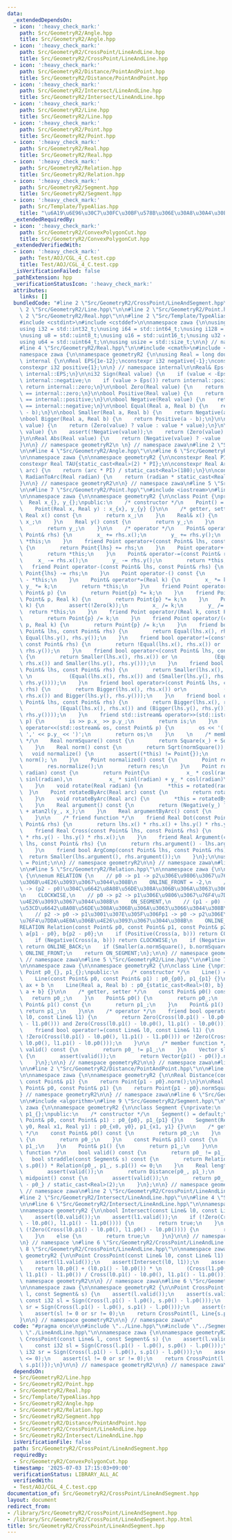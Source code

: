 ```yaml
---
data:
  _extendedDependsOn:
  - icon: ':heavy_check_mark:'
    path: Src/GeometryR2/Angle.hpp
    title: Src/GeometryR2/Angle.hpp
  - icon: ':heavy_check_mark:'
    path: Src/GeometryR2/CrossPoint/LineAndLine.hpp
    title: Src/GeometryR2/CrossPoint/LineAndLine.hpp
  - icon: ':heavy_check_mark:'
    path: Src/GeometryR2/Distance/PointAndPoint.hpp
    title: Src/GeometryR2/Distance/PointAndPoint.hpp
  - icon: ':heavy_check_mark:'
    path: Src/GeometryR2/Intersect/LineAndLine.hpp
    title: Src/GeometryR2/Intersect/LineAndLine.hpp
  - icon: ':heavy_check_mark:'
    path: Src/GeometryR2/Line.hpp
    title: Src/GeometryR2/Line.hpp
  - icon: ':heavy_check_mark:'
    path: Src/GeometryR2/Point.hpp
    title: Src/GeometryR2/Point.hpp
  - icon: ':heavy_check_mark:'
    path: Src/GeometryR2/Real.hpp
    title: Src/GeometryR2/Real.hpp
  - icon: ':heavy_check_mark:'
    path: Src/GeometryR2/Relation.hpp
    title: Src/GeometryR2/Relation.hpp
  - icon: ':heavy_check_mark:'
    path: Src/GeometryR2/Segment.hpp
    title: Src/GeometryR2/Segment.hpp
  - icon: ':heavy_check_mark:'
    path: Src/Template/TypeAlias.hpp
    title: "\u6A19\u6E96\u30C7\u30FC\u30BF\u578B\u306E\u30A8\u30A4\u30EA\u30A2\u30B9"
  _extendedRequiredBy:
  - icon: ':heavy_check_mark:'
    path: Src/GeometryR2/ConvexPolygonCut.hpp
    title: Src/GeometryR2/ConvexPolygonCut.hpp
  _extendedVerifiedWith:
  - icon: ':heavy_check_mark:'
    path: Test/AOJ/CGL_4_C.test.cpp
    title: Test/AOJ/CGL_4_C.test.cpp
  _isVerificationFailed: false
  _pathExtension: hpp
  _verificationStatusIcon: ':heavy_check_mark:'
  attributes:
    links: []
  bundledCode: "#line 2 \"Src/GeometryR2/CrossPoint/LineAndSegment.hpp\"\n\n#line\
    \ 2 \"Src/GeometryR2/Line.hpp\"\n\n#line 2 \"Src/GeometryR2/Point.hpp\"\n\n#line\
    \ 2 \"Src/GeometryR2/Real.hpp\"\n\n#line 2 \"Src/Template/TypeAlias.hpp\"\n\n\
    #include <cstdint>\n#include <cstddef>\n\nnamespace zawa {\n\nusing i16 = std::int16_t;\n\
    using i32 = std::int32_t;\nusing i64 = std::int64_t;\nusing i128 = __int128_t;\n\
    \nusing u8 = std::uint8_t;\nusing u16 = std::uint16_t;\nusing u32 = std::uint32_t;\n\
    using u64 = std::uint64_t;\n\nusing usize = std::size_t;\n\n} // namespace zawa\n\
    #line 4 \"Src/GeometryR2/Real.hpp\"\n\n#include <cmath>\n#include <cassert>\n\n\
    namespace zawa {\n\nnamespace geometryR2 {\n\nusing Real = long double;\n\nnamespace\
    \ internal {\n\nReal EPS{1e-12};\nconstexpr i32 negative{-1};\nconstexpr i32 zero{};\n\
    constexpr i32 positive{1};\n\n} // namespace internal\n\nReal& Eps() {\n    return\
    \ internal::EPS;\n}\n\ni32 Sign(Real value) {\n    if (value < -Eps()) return\
    \ internal::negative;\n    if (value > Eps()) return internal::positive;\n   \
    \ return internal::zero;\n}\n\nbool Zero(Real value) {\n    return Sign(value)\
    \ == internal::zero;\n}\n\nbool Positive(Real value) {\n    return Sign(value)\
    \ == internal::positive;\n}\n\nbool Negative(Real value) {\n    return Sign(value)\
    \ == internal::negative;\n}\n\nbool Equal(Real a, Real b) {\n    return Zero(a\
    \ - b);\n}\n\nbool Smaller(Real a, Real b) {\n    return Negative(a - b);\n}\n\
    \nbool Bigger(Real a, Real b) {\n    return Positive(a - b);\n}\n\nReal Square(Real\
    \ value) {\n    return (Zero(value) ? value : value * value);\n}\n\nReal Sqrt(Real\
    \ value) {\n    assert(!Negative(value));\n    return (Zero(value) ? value : sqrtl(value));\n\
    }\n\nReal Abs(Real value) {\n    return (Negative(value) ? -value : value);\n\
    }\n\n} // namespace geometryR2\n \n} // namespace zawa\n#line 2 \"Src/GeometryR2/Angle.hpp\"\
    \n\n#line 4 \"Src/GeometryR2/Angle.hpp\"\n\n#line 6 \"Src/GeometryR2/Angle.hpp\"\
    \n\nnamespace zawa {\n\nnamespace geometryR2 {\n\nconstexpr Real PI{acosl(-1)};\n\
    constexpr Real TAU{static_cast<Real>(2) * PI};\n\nconstexpr Real ArcToRadian(Real\
    \ arc) {\n    return (arc * PI) / static_cast<Real>(180);\n}\n\nconstexpr Real\
    \ RadianToArc(Real radian) {\n    return (radian * static_cast<Real>(180)) / PI;\n\
    }\n\n} // namespace geometryR2\n\n} // namespace zawa\n#line 5 \"Src/GeometryR2/Point.hpp\"\
    \n\n#line 7 \"Src/GeometryR2/Point.hpp\"\n#include <iostream>\n#line 9 \"Src/GeometryR2/Point.hpp\"\
    \n\nnamespace zawa {\n\nnamespace geometryR2 {\n\nclass Point {\nprivate:\n  \
    \  Real x_{}, y_{};\npublic:\n    /* constructor */\n    Point() = default;\n\
    \    Point(Real x, Real y) : x_{x}, y_{y} {}\n\n    /* getter, setter */\n   \
    \ Real x() const {\n        return x_;\n    }\n    Real& x() {\n        return\
    \ x_;\n    }\n    Real y() const {\n        return y_;\n    }\n    Real& y() {\n\
    \        return y_;\n    }\n\n    /* operator */\n    Point& operator+=(const\
    \ Point& rhs) {\n        x_ += rhs.x();\n        y_ += rhs.y();\n        return\
    \ *this;\n    }\n    friend Point operator+(const Point& lhs, const Point& rhs)\
    \ {\n        return Point{lhs} += rhs;\n    }\n    Point operator+() const {\n\
    \        return *this;\n    }\n    Point& operator-=(const Point& rhs) {\n   \
    \     x_ -= rhs.x();\n        y_ -= rhs.y();\n        return *this;\n    }\n \
    \   friend Point operator-(const Point& lhs, const Point& rhs) {\n        return\
    \ Point{lhs} -= rhs;\n    }\n    Point operator-() const {\n        return Point{}\
    \ - *this;\n    }\n    Point& operator*=(Real k) {\n        x_ *= k;\n       \
    \ y_ *= k;\n        return *this;\n    }\n    friend Point operator*(Real k, const\
    \ Point& p) {\n        return Point{p} *= k;\n    }\n    friend Point operator*(const\
    \ Point& p, Real k) {\n        return Point{p} *= k;\n    }\n    Point& operator/=(Real\
    \ k) {\n        assert(!Zero(k));\n        x_ /= k;\n        y_ /= k;\n      \
    \  return *this;\n    }\n    friend Point operator/(Real k, const Point& p) {\n\
    \        return Point{p} /= k;\n    }\n    friend Point operator/(const Point&\
    \ p, Real k) {\n        return Point{p} /= k;\n    }\n    friend bool operator==(const\
    \ Point& lhs, const Point& rhs) {\n        return Equal(lhs.x(), rhs.x()) and\
    \ Equal(lhs.y(), rhs.y());\n    }\n    friend bool operator!=(const Point& lhs,\
    \ const Point& rhs) {\n        return !Equal(lhs.x(), rhs.x()) or !Equal(lhs.y(),\
    \ rhs.y());\n    }\n    friend bool operator<(const Point& lhs, const Point& rhs)\
    \ {\n        return Smaller(lhs.x(), rhs.x()) or \n            (Equal(lhs.x(),\
    \ rhs.x()) and Smaller(lhs.y(), rhs.y()));\n    }\n    friend bool operator<=(const\
    \ Point& lhs, const Point& rhs) {\n        return Smaller(lhs.x(), rhs.x()) or\
    \ \n            (Equal(lhs.x(), rhs.x()) and (Smaller(lhs.y(), rhs.y()) or Equal(lhs.y(),\
    \ rhs.y())));\n    }\n    friend bool operator>(const Point& lhs, const Point&\
    \ rhs) {\n        return Bigger(lhs.x(), rhs.x()) or\n            (Equal(lhs.x(),\
    \ rhs.x()) and Bigger(lhs.y(), rhs.y()));\n    }\n    friend bool operator>=(const\
    \ Point& lhs, const Point& rhs) {\n        return Bigger(lhs.x(), rhs.x()) or\n\
    \            (Equal(lhs.x(), rhs.x()) and (Bigger(lhs.y(), rhs.y()) or Equal(lhs.y(),\
    \ rhs.y())));\n    }\n    friend std::istream& operator>>(std::istream& is, Point&\
    \ p) {\n        is >> p.x_ >> p.y_;\n        return is;\n    }\n    friend std::ostream&\
    \ operator<<(std::ostream& os, const Point& p) {\n        os << '(' << p.x_ <<\
    \ ',' << p.y_ << ')';\n        return os;\n    }\n    \n    /* member function\
    \ */\n    Real normSquare() const {\n        return Square(x_) + Square(y_);\n\
    \    }\n    Real norm() const {\n        return Sqrt(normSquare());\n    }\n \
    \   void normalize() {\n        assert((*this) != Point{});\n        (*this) /=\
    \ norm(); \n    }\n    Point normalized() const {\n        Point res{*this};\n\
    \        res.normalize();\n        return res;\n    }\n    Point rotated(Real\
    \ radian) const {\n        return Point{\n            x_ * cosl(radian) - y_ *\
    \ sinl(radian),\n            x_ * sinl(radian) + y_ * cosl(radian)\n        };\n\
    \    }\n    void rotate(Real radian) {\n        *this = rotated(radian); \n  \
    \  }\n    Point rotatedByArc(Real arc) const {\n        return rotated(ArcToRadian(arc));\n\
    \    }\n    void rotateByArc(Real arc) {\n        *this = rotatedByArc(arc);\n\
    \    }\n    Real argument() const {\n        return (Negative(y_) ? TAU : static_cast<Real>(0))\
    \ + atan2l(y_, x_);\n    }\n    Real argumentByArc() const {\n        return RadianToArc(argument());\n\
    \    }\n\n    /* friend function */\n    friend Real Dot(const Point& lhs, const\
    \ Point& rhs) {\n        return lhs.x() * rhs.x() + lhs.y() * rhs.y();\n    }\n\
    \    friend Real Cross(const Point& lhs, const Point& rhs) {\n        return lhs.x()\
    \ * rhs.y() - lhs.y() * rhs.x();\n    }\n    friend Real Argument(const Point&\
    \ lhs, const Point& rhs) {\n        return rhs.argument() - lhs.argument();\n\
    \    }\n    friend bool ArgComp(const Point& lhs, const Point& rhs) {\n      \
    \  return Smaller(lhs.argument(), rhs.argument());\n    }\n};\n\nusing Vector\
    \ = Point;\n\n} // namespace geometryR2\n\n} // namespace zawa\n#line 2 \"Src/GeometryR2/Relation.hpp\"\
    \n\n#line 5 \"Src/GeometryR2/Relation.hpp\"\n\nnamespace zawa {\n\nnamespace geometryR2\
    \ {\n\nenum RELATION {\n    // p0 -> p1 -> p2\u306E\u9806\u3067\u76F4\u7DDA\u4E0A\
    \u306B\u4E26\u3093\u3067\u3044\u308B\n    ONLINE_FRONT = -2,\n    // (p1 - p0)\
    \ -> (p2 - p0)\u304C\u6642\u8A08\u56DE\u308A\u306B\u306A\u3063\u3066\u3044\u308B\
    \n    CLOCKWISE,\n    // p0 -> p2 -> p1\u306E\u9806\u3067\u76F4\u7DDA\u4E0A\u306B\
    \u4E26\u3093\u3067\u3044\u308B\n    ON_SEGMENT,\n    // (p1 - p0) -> (p2 - p0)\u304C\
    \u53CD\u6642\u8A08\u56DE\u308A\u306B\u306A\u3063\u3066\u3044\u308B\n    COUNTER_CLOCKWISE,\n\
    \    // p2 -> p0 -> p1\u3001\u307E\u305F\u306Fp1 -> p0 -> p2\u306E\u9806\u3067\
    \u76F4\u7DDA\u4E0A\u306B\u4E26\u3093\u3067\u3044\u308B\n    ONLINE_BACK\n};\n\n\
    RELATION Relation(const Point& p0, const Point& p1, const Point& p2) {\n    Point\
    \ a{p1 - p0}, b{p2 - p0};\n    if (Positive(Cross(a, b))) return COUNTER_CLOCKWISE;\n\
    \    if (Negative(Cross(a, b))) return CLOCKWISE;\n    if (Negative(Dot(a, b)))\
    \ return ONLINE_BACK;\n    if (Smaller(a.normSquare(), b.normSquare())) return\
    \ ONLINE_FRONT;\n    return ON_SEGMENT;\n};\n\n} // namespace geometryR2\n\n}\
    \ // namespace zawa\n#line 5 \"Src/GeometryR2/Line.hpp\"\n\n#line 7 \"Src/GeometryR2/Line.hpp\"\
    \n\nnamespace zawa {\n\nnamespace geometryR2 {\n\nclass Line {\nprivate:\n   \
    \ Point p0_{}, p1_{};\npublic:\n    /* constructor */\n    Line() = default;\n\
    \    Line(const Point& p0, const Point& p1) : p0_{p0}, p1_{p1} {}\n    // y =\
    \ ax + b \n    Line(Real a, Real b) : p0_{static_cast<Real>(0), b}, p1_{static_cast<Real>(1),\
    \ a + b} {}\n\n    /* getter, setter */\n    const Point& p0() const {\n     \
    \   return p0_;\n    }\n    Point& p0() {\n        return p0_;\n    }\n    const\
    \ Point& p1() const {\n        return p1_;\n    }\n    Point& p1() {\n       \
    \ return p1_;\n    }\n\n    /* operator */\n    friend bool operator==(const Line&\
    \ l0, const Line& l1) {\n        return Zero(Cross(l0.p1() - l0.p0(), l1.p1()\
    \ - l1.p0())) and Zero(Cross(l0.p1() - l0.p0(), l1.p1() - l0.p0()));\n    }\n\
    \    friend bool operator!=(const Line& l0, const Line& l1) {\n        return\
    \ !Zero(Cross(l0.p1() - l0.p0(), l1.p1() - l1.p0())) or !Zero(Cross(l0.p1() -\
    \ l0.p0(), l1.p1() - l0.p0()));\n    }\n\n    /* member function */\n    bool\
    \ valid() const {\n        return p0_ != p1_;\n    }\n    Vector slope() const\
    \ {\n        assert(valid());\n        return Vector{p1() - p0()}.normalized();\n\
    \    }\n};\n\n} // namespace geometryR2\n\n} // namespace zawa\n#line 2 \"Src/GeometryR2/Segment.hpp\"\
    \n\n#line 2 \"Src/GeometryR2/Distance/PointAndPoint.hpp\"\n\n#line 4 \"Src/GeometryR2/Distance/PointAndPoint.hpp\"\
    \n\nnamespace zawa {\n\nnamespace geometryR2 {\n\nReal Distance(const Point& p0,\
    \ const Point& p1) {\n    return Point{p1 - p0}.norm();\n}\n\nReal DistanceSquare(const\
    \ Point& p0, const Point& p1) {\n    return Point{p1 - p0}.normSquare();\n}\n\n\
    } // namespace geometryR2\n\n} // namespace zawa\n#line 6 \"Src/GeometryR2/Segment.hpp\"\
    \n\n#include <algorithm>\n#line 9 \"Src/GeometryR2/Segment.hpp\"\n\nnamespace\
    \ zawa {\n\nnamespace geometryR2 {\n\nclass Segment {\nprivate:\n    Point p0_{},\
    \ p1_{};\npublic:\n    /* constructor */\n    Segment() = default;\n    Segment(const\
    \ Point& p0, const Point& p1) : p0_{p0}, p1_{p1} {}\n    Segment(Real x0, Real\
    \ y0, Real x1, Real y1) : p0_{x0, y0}, p1_{x1, y1} {}\n\n    /* getter setter\
    \ */\n    const Point& p0() const {\n        return p0_;\n    }\n    Point& p0()\
    \ {\n        return p0_;\n    }\n    const Point& p1() const {\n        return\
    \ p1_;\n    }\n    Point& p1() {\n        return p1_;\n    }\n\n    /* member\
    \ function */\n    bool valid() const {\n        return p0_ != p1_;\n    }\n \
    \   bool straddle(const Segment& s) const {\n        return Relation(p0_, p1_,\
    \ s.p0()) * Relation(p0_, p1_, s.p1()) <= 0;\n    }\n    Real length() const {\n\
    \        assert(valid());\n        return Distance(p0_, p1_);\n    }\n    Point\
    \ midpoint() const {\n        assert(valid());\n        return p0_ + Vector{p1_\
    \ - p0_} / static_cast<Real>(2);\n    }\n};\n\n} // namespace geometryR2\n\n}\
    \ // namespace zawa\n#line 2 \"Src/GeometryR2/CrossPoint/LineAndLine.hpp\"\n\n\
    #line 2 \"Src/GeometryR2/Intersect/LineAndLine.hpp\"\n\n#line 4 \"Src/GeometryR2/Intersect/LineAndLine.hpp\"\
    \n\n#line 6 \"Src/GeometryR2/Intersect/LineAndLine.hpp\"\n\nnamespace zawa {\n\
    \nnamespace geometryR2 {\n\nbool Intersect(const Line& l0, const Line& l1) {\n\
    \    assert(l0.valid());\n    assert(l1.valid());\n    if (!Zero(Cross(l0.p1()\
    \ - l0.p0(), l1.p1() - l1.p0()))) {\n        return true;\n    }\n    else if\
    \ (!Zero(Cross(l0.p1() - l0.p0(), l1.p0() - l0.p0()))) {\n        return false;\n\
    \    }\n    else {\n        return true;\n    }\n}\n\n} // namespace geometryR2\n\
    \n} // namespace \n#line 6 \"Src/GeometryR2/CrossPoint/LineAndLine.hpp\"\n\n#line\
    \ 8 \"Src/GeometryR2/CrossPoint/LineAndLine.hpp\"\n\nnamespace zawa {\n\nnamespace\
    \ geometryR2 {\n\nPoint CrossPoint(const Line& l0, const Line& l1) {\n    assert(l0.valid());\n\
    \    assert(l1.valid());\n    assert(Intersect(l0, l1));\n    assert(l0 != l1);\n\
    \    return l0.p0() + (l0.p1() - l0.p0()) * \n        (Cross(l1.p0() - l0.p0(),\
    \ l1.p1() - l1.p0()) / Cross(l0.p1() - l0.p0(), l1.p1() - l1.p0()));\n}\n\n} //\
    \ namespace geometryR2\n\n} // namespace zawa\n#line 6 \"Src/GeometryR2/CrossPoint/LineAndSegment.hpp\"\
    \n\nnamespace zawa {\n\nnamespace geometryR2 {\n\nPoint CrossPoint(const Line&\
    \ l, const Segment& s) {\n    assert(l.valid());\n    assert(s.valid());\n   \
    \ const i32 sl = Sign(Cross(l.p1() - l.p0(), s.p0() - l.p0()));\n    const i32\
    \ sr = Sign(Cross(l.p1() - l.p0(), s.p1() - l.p0()));\n    assert(sl * sr <= 0);\n\
    \    assert(sl != 0 or sr != 0);\n    return CrossPoint(l, Line{s.p0(), s.p1()});\n\
    }\n\n} // namespace geometryR2\n\n} // namespace zawa\n"
  code: "#pragma once\n\n#include \"../Line.hpp\"\n#include \"../Segment.hpp\"\n#include\
    \ \"./LineAndLine.hpp\"\n\nnamespace zawa {\n\nnamespace geometryR2 {\n\nPoint\
    \ CrossPoint(const Line& l, const Segment& s) {\n    assert(l.valid());\n    assert(s.valid());\n\
    \    const i32 sl = Sign(Cross(l.p1() - l.p0(), s.p0() - l.p0()));\n    const\
    \ i32 sr = Sign(Cross(l.p1() - l.p0(), s.p1() - l.p0()));\n    assert(sl * sr\
    \ <= 0);\n    assert(sl != 0 or sr != 0);\n    return CrossPoint(l, Line{s.p0(),\
    \ s.p1()});\n}\n\n} // namespace geometryR2\n\n} // namespace zawa\n"
  dependsOn:
  - Src/GeometryR2/Line.hpp
  - Src/GeometryR2/Point.hpp
  - Src/GeometryR2/Real.hpp
  - Src/Template/TypeAlias.hpp
  - Src/GeometryR2/Angle.hpp
  - Src/GeometryR2/Relation.hpp
  - Src/GeometryR2/Segment.hpp
  - Src/GeometryR2/Distance/PointAndPoint.hpp
  - Src/GeometryR2/CrossPoint/LineAndLine.hpp
  - Src/GeometryR2/Intersect/LineAndLine.hpp
  isVerificationFile: false
  path: Src/GeometryR2/CrossPoint/LineAndSegment.hpp
  requiredBy:
  - Src/GeometryR2/ConvexPolygonCut.hpp
  timestamp: '2025-07-03 17:15:03+09:00'
  verificationStatus: LIBRARY_ALL_AC
  verifiedWith:
  - Test/AOJ/CGL_4_C.test.cpp
documentation_of: Src/GeometryR2/CrossPoint/LineAndSegment.hpp
layout: document
redirect_from:
- /library/Src/GeometryR2/CrossPoint/LineAndSegment.hpp
- /library/Src/GeometryR2/CrossPoint/LineAndSegment.hpp.html
title: Src/GeometryR2/CrossPoint/LineAndSegment.hpp
---
```

